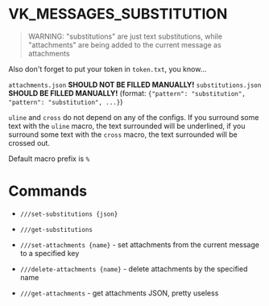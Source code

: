 # VK_MESSAGES_SUBSTITUTION

> WARNING: "substitutions" are just text substitutions, while "attachments" are being added to the current message as attachments

Also don't forget to put your token in `token.txt`, you know...

`attachments.json` **SHOULD NOT BE FILLED MANUALLY!**
`substitutions.json` **SHOULD BE FILLED MANUALLY!** (format: `{"pattern": "substitution", "pattern": "substitution", ...}`)

`uline` and `cross` do not depend on any of the configs.
If you surround some text with the `uline` macro, the text surrounded will be underlined,
if you surround some text with the `cross` macro, the text surrounded will be crossed out.

Default macro prefix is `%`

# Commands

* `///set-substitutions {json}`
* `///get-substitutions`

* `///set-attachments {name}` - set attachments from the current message to a specified key
* `///delete-attachments {name}` - delete attachments by the specified name
* `///get-attachments` - get attachments JSON, pretty useless
